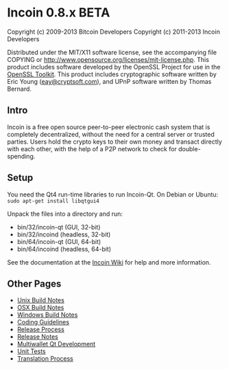 Incoin 0.8.x BETA
====================

Copyright (c) 2009-2013 Bitcoin Developers
Copyright (c) 2011-2013 Incoin Developers

Distributed under the MIT/X11 software license, see the accompanying
file COPYING or http://www.opensource.org/licenses/mit-license.php.
This product includes software developed by the OpenSSL Project for use in the [OpenSSL Toolkit](http://www.openssl.org/). This product includes
cryptographic software written by Eric Young ([eay@cryptsoft.com](mailto:eay@cryptsoft.com)), and UPnP software written by Thomas Bernard.


Intro
---------------------
Incoin is a free open source peer-to-peer electronic cash system that is
completely decentralized, without the need for a central server or trusted
parties.  Users hold the crypto keys to their own money and transact directly
with each other, with the help of a P2P network to check for double-spending.


Setup
---------------------
You need the Qt4 run-time libraries to run Incoin-Qt. On Debian or Ubuntu:
	`sudo apt-get install libqtgui4`

Unpack the files into a directory and run:

- bin/32/incoin-qt (GUI, 32-bit)
- bin/32/incoind (headless, 32-bit)
- bin/64/incoin-qt (GUI, 64-bit)
- bin/64/incoind (headless, 64-bit)

See the documentation at the [Incoin Wiki](http://incoin.info)
for help and more information.


Other Pages
---------------------
- [Unix Build Notes](build-unix.md)
- [OSX Build Notes](build-osx.md)
- [Windows Build Notes](build-msw.md)
- [Coding Guidelines](coding.md)
- [Release Process](release-process.md)
- [Release Notes](release-notes.md)
- [Multiwallet Qt Development](multiwallet-qt.md)
- [Unit Tests](unit-tests.md)
- [Translation Process](translation_process.md)
